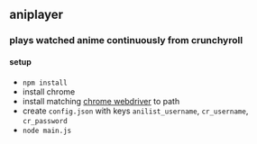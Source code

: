 ## aniplayer
### plays watched anime continuously from crunchyroll

#### setup
* `npm install`
* install chrome
* install matching [chrome webdriver](http://chromedriver.storage.googleapis.com/index.html) to path
* create `config.json` with keys `anilist_username`, `cr_username`, `cr_password`
* `node main.js`